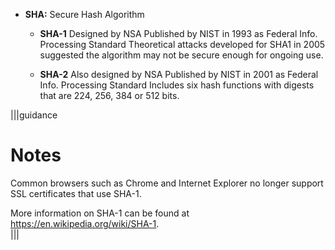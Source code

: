 - **SHA:** Secure Hash Algorithm 

  - **SHA-1** 
Designed by NSA
Published by NIST in 1993 as Federal Info. Processing Standard
Theoretical attacks developed for SHA1 in 2005 suggested the algorithm may not be secure enough for ongoing use.

  - **SHA-2** 
Also designed by NSA
Published by NIST in 2001 as Federal Info. Processing Standard
Includes six hash functions with digests that are 224, 256, 384 or 512 bits.

|||guidance
# Notes
Common browsers such as Chrome and Internet Explorer no longer support SSL certificates that use SHA-1. 

More information on SHA-1 can be found at https://en.wikipedia.org/wiki/SHA-1.  
|||